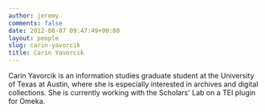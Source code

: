 ```yaml
---
author: jeremy
comments: false
date: 2012-08-07 09:47:49+00:00
layout: people
slug: carin-yavorcik
title: Carin Yavorcik
---
```


Carin Yavorcik is an information studies graduate student at the University of Texas at Austin, where she is especially interested in archives and digital collections. She is currently working with the Scholars' Lab on a TEI plugin for Omeka.
